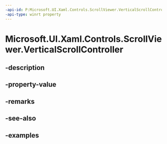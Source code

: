 ```yaml
---
-api-id: P:Microsoft.UI.Xaml.Controls.ScrollViewer.VerticalScrollController
-api-type: winrt property
---
```


# Microsoft.UI.Xaml.Controls.ScrollViewer.VerticalScrollController

<!--
public Microsoft.UI.Xaml.Controls.Primitives.IScrollController VerticalScrollController { get; }
-->


## -description

## -property-value

## -remarks

## -see-also

## -examples


